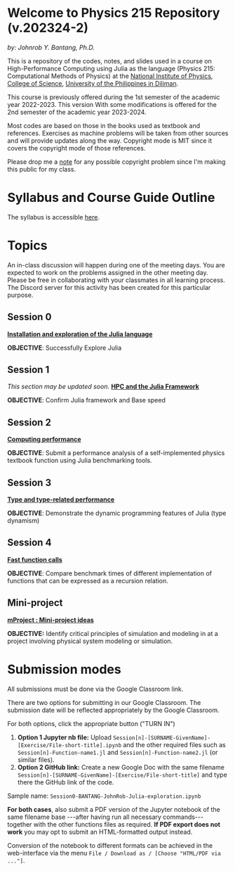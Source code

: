 # Welcome to Physics 215 Repository (v.202324-2)
*by: Johnrob Y. Bantang, Ph.D.*


This is a repository of the codes, notes, and slides used in a course on High-Performance Computing using Julia as the language (Physics 215: Computational Methods of Physics) at the [National Institute of Physics](http://nip.upd.edu.ph), [College of Science](http://science.upd.edu.ph), [University of the Philippines in Diliman](http://upd.edu.ph).

This course is previously offered during the 1st semester of the academic year 2022-2023.
This version With some modifications is offered for the 2nd semester of the academic year 2023-2024.

Most codes are based on those in the books used as textbook and references. 
Exercises as machine problems will be taken from other sources and will provide updates along the way.
Copyright mode is MIT since it covers the copyright mode of those references.

Please drop me a [note](mailto:jybantang@up.edu.ph) for any possible copyright problem since I'm making this public for my class.

# Syllabus and Course Guide Outline
The syllabus is accessible [here](SYLLABUS.md).

# Topics
An in-class discussion will happen during one of the meeting days.
You are expected to work on the problems assigned in the other meeting day.
Please be free in collaborating with your classmates in all learning process.
The Discord server for this activity has been created for this particular purpose.

## Session 0
[**Installation and exploration of the Julia language**](00-Intro/README.md)

**OBJECTIVE**: Successfully Explore Julia

## Session 1
_This section may be updated soon._
[**HPC and the Julia Framework**](01-HPC/README.md)

**OBJECTIVE**: Confirm Julia framework and Base speed

## Session 2
[**Computing performance**](02-Performance/README.md)

**OBJECTIVE**: Submit a performance analysis of a self-implemented physics textbook function using Julia benchmarking tools.

## Session 3
[**Type and type-related performance**](03-Types/README.md)

**OBJECTIVE**: Demonstrate the dynamic programming features of Julia (type dynamism)

## Session 4
[**Fast function calls**](04-Fast-Calls/README.md)

**OBJECTIVE**: Compare benchmark times of different implementation of functions that can be expressed as a recursion relation.

## Mini-project
[**mProject : Mini-project ideas**](09-mProject/README.md)

**OBJECTIVE:** Identify critical principles of simulation and modeling in at a project involving physical system modeling or simulation.

# Submission modes

All submissions must be done via the Google Classroom link.

There are two options for submitting in our Google Classroom. The submission date will be reflected appropriately by the Google Classroom.

For both options, click the appropriate button ("TURN IN")
1. **Option 1 Jupyter nb file:** Upload `Session[n]-[SURNAME-GivenName]-[Exercise/File-short-title].ipynb` and the other required files such as `Session[n]-Function-name1.jl` and `Session[n]-Function-name2.jl` (or similar files).
2. **Option 2 GitHub link:** Create a new Google Doc with the same filename `Session[n]-[SURNAME-GivenName]-[Exercise/File-short-title]` and type there the GitHub link of the code.

Sample name: `Session0-BANTANG-JohnRob-Julia-exploration.ipynb`

**For both cases**, also submit a PDF version of the Jupyter notebook of the same filename base ---after having run all necessary commands--- together with the other functions files as required. **If PDF export does not work** you may opt to submit an HTML-formatted output instead.

Conversion of the notebook to different formats can be achieved in the web-interface via the menu `File / Download as / [Choose "HTML/PDF via ..."]`.
